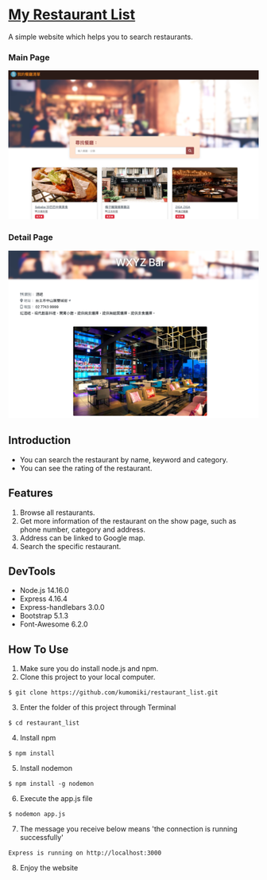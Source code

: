 # [My Restaurant List](https://kumomiki.github.io/restaurant_list/)
A simple website which helps you to search restaurants. 

### Main Page
![index page of the restaurant list](./public/image/index_page.png)

### Detail Page
![index page of the restaurant list](./public/image/show_page.png)

## Introduction
+ You can search the restaurant by name, keyword and category.
+ You can see the rating of the restaurant.

## Features
1. Browse all restaurants.
2. Get more information of the restaurant on the show page, such as phone number, category and address.
3. Address can be linked to Google map.
4. Search the specific restaurant. 

## DevTools
+ Node.js 14.16.0
+ Express 4.16.4
+ Express-handlebars 3.0.0
+ Bootstrap 5.1.3
+ Font-Awesome 6.2.0

## How To Use
1. Make sure you do install node.js and npm.
2. Clone this project to your local computer.
```
$ git clone https://github.com/kumomiki/restaurant_list.git
```
3. Enter the folder of this project through Terminal
```
$ cd restaurant_list
```
4. Install npm
```
$ npm install
```
5. Install nodemon
```
$ npm install -g nodemon
```
6. Execute the app.js file
```
$ nodemon app.js
```
7. The message you receive below means 'the connection is running successfully'
```
Express is running on http://localhost:3000
```
8. Enjoy the website

